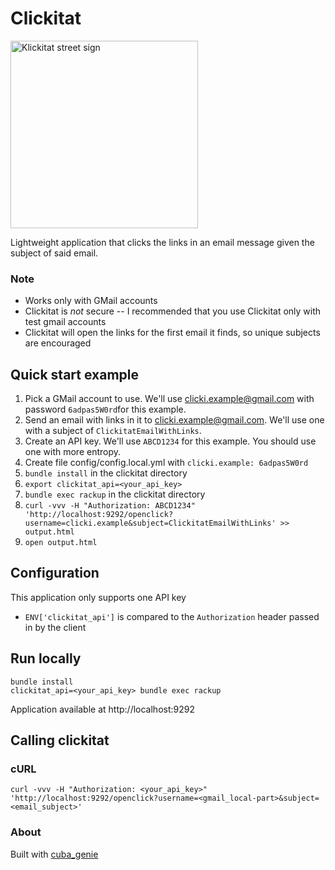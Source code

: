 # Clickitat
<img src="http://www.museumofthecity.org/wp-content/uploads/2013/05/Klickitat-Street-Sign.jpg" width="300px" alt="Klickitat street sign">

Lightweight application that clicks the links in an email message given the subject of said email.

### Note
* Works only with GMail accounts
* Clickitat is _not_ secure -- I recommended that you use Clickitat only with test gmail accounts
* Clickitat will open the links for the first email it finds, so unique subjects are encouraged

## Quick start example
1. Pick a GMail account to use.  We'll use clicki.example@gmail.com with password `6adpas5W0rd`for this example.
1. Send an email with links in it to clicki.example@gmail.com.  We'll use one with a subject of `ClickitatEmailWithLinks`.
1. Create an API key.  We'll use `ABCD1234` for this example.  You should use one with more entropy.
1. Create file config/config.local.yml with `clicki.example: 6adpas5W0rd`
1. `bundle install` in the clickitat directory
1. `export clickitat_api=<your_api_key>`
1. `bundle exec rackup` in the clickitat directory
1. `curl -vvv -H "Authorization: ABCD1234" 'http://localhost:9292/openclick?username=clicki.example&subject=ClickitatEmailWithLinks' >> output.html`
1. `open output.html`

## Configuration
This application only supports one API key
* `ENV['clickitat_api']` is compared to the `Authorization` header passed in by the client

## Run locally

    bundle install
    clickitat_api=<your_api_key> bundle exec rackup

Application available at http://localhost:9292

## Calling clickitat
### cURL

    curl -vvv -H "Authorization: <your_api_key>" 'http://localhost:9292/openclick?username=<gmail_local-part>&subject=<email_subject>'


### About
Built with [cuba_genie](http://www.rubydoc.info/gems/cuba_genie)